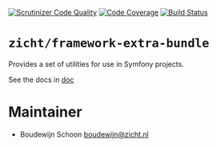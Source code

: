 [![Scrutinizer Code Quality](https://scrutinizer-ci.com/g/zicht/framework-extra-bundle/badges/quality-score.png?b=release%2F5.x)](https://scrutinizer-ci.com/g/zicht/framework-extra-bundle/?branch=release%2F5.x)
[![Code Coverage](https://scrutinizer-ci.com/g/zicht/framework-extra-bundle/badges/coverage.png?b=release%2F5.x)](https://scrutinizer-ci.com/g/zicht/framework-extra-bundle/?branch=release%2F5.x)
[![Build Status](https://scrutinizer-ci.com/g/zicht/framework-extra-bundle/badges/build.png?b=release%2F5.x)](https://scrutinizer-ci.com/g/zicht/framework-extra-bundle/build-status/release/5.x)

# `zicht/framework-extra-bundle`
Provides a set of utilities for use in Symfony projects. 

See the docs in [doc](doc)

# Maintainer
- Boudewijn Schoon <boudewijn@zicht.nl>
